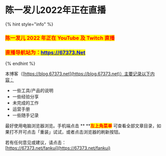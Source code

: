 # 陈一发儿2022年正在直播

{% hint style="info" %}
### <mark style="color:red;">**陈一发儿 2022 年正在 YouTube 及 Twitch 直播**</mark>

### <mark style="color:red;">直播导航站为：</mark>[<mark style="color:blue;">https://67373.Net</mark>](https://67373.net)<mark style="color:blue;"></mark>
{% endhint %}

本博客（[https://blog.67373.net](https://blog.67373.net)）主要记录以下内容：

* 一些工具/产品的说明
* 一些经验分享
* 未完成的工作
* 运营手册
* 一些随手记录

最好使用电脑浏览器浏览。手机端点击 ** **<mark style="color:red;">**左上角菜单**</mark> <mark style="color:red;"></mark><mark style="color:red;"></mark> 可查看全部文章目录，如果打不开可点击「重装」试试，或者点击浏览器的刷新按钮。

若有任何意见或建议，请点击：\
[https://67373.net/fankui](https://67373.net/fankui)
